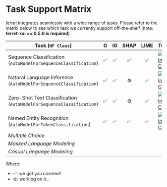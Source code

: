 # Task Support Matrix

*ferret* integrates seamlessly with a wide range of tasks. Please refer to the matrix below
to see which task we currently support off-the-shelf (note: **ferret-xai >= 0.5.0 is required**).


| Task (`HF Class`) | G | IG | SHAP | LIME | Tutorial |
|-------------------------------|:-:|:--:|:----:|:----:|----------|
| Sequence Classification (`AutoModelForSequenceClassification`)     | ✅ |  ✅ |   ✅  |   ✅  | [![Open In Colab](https://colab.research.google.com/assets/colab-badge.svg)](https://colab.research.google.com/github/g8a9/ferret/blob/task-API/examples/sentiment_classification.ipynb) |
| Natural Language Inference (`AutoModelForSequenceClassification`)   | ✅ |  ✅ |   ⚙️  |   ✅  | [![Open In Colab](https://colab.research.google.com/assets/colab-badge.svg)](https://colab.research.google.com/github/g8a9/ferret/blob/task-API/examples/nli.ipynb) |
| Zero-Shot Text Classification (`AutoModelForSequenceClassification`) | ✅ |  ✅ |   ⚙️  |   ✅  | [![Open In Colab](https://colab.research.google.com/assets/colab-badge.svg)](https://colab.research.google.com/github/g8a9/ferret/blob/task-API/examples/zeroshot_text_classification.ipynb) |
| Named Entity Recognition (`AutoModelForTokenClassification`)  | ✅  |  ✅  |  ✅️  |  ✅  | [![Open In Colab](https://colab.research.google.com/assets/colab-badge.svg)](https://colab.research.google.com/github/g8a9/ferret/blob/task-API/examples/ner.ipynb) |
| _Multiple Choice_    |   |    |      |      |          |
| _Masked Language Modeling_    |   |    |      |      |          |
| _Casual Language Modeling_    |   |    |      |      |          |

Where:
- ✅: we got you covered!
- ⚙️: working on it...
